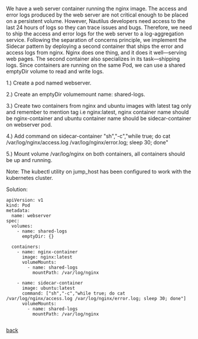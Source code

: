 We have a web server container running the nginx image. The access and error logs produced by the web server are not critical enough to be placed on a persistent volume. However, Nautilus developers need access to the last 24 hours of logs so they can trace issues and bugs. Therefore, we need to ship the access and error logs for the web server to a log-aggregation service. Following the separation of concerns principle, we implement the Sidecar pattern by deploying a second container that ships the error and access logs from nginx. Nginx does one thing, and it does it well—serving web pages. The second container also specializes in its task—shipping logs. Since containers are running on the same Pod, we can use a shared emptyDir volume to read and write logs.  

1.) Create a pod named webserver.   

2.) Create an emptyDir volumemount name: shared-logs.   

3.) Create two containers from nginx and ubuntu images with latest tag only and remember to mention tag i.e nginx:latest, nginx container name should be nginx-container and ubuntu container name should be sidecar-container on webserver pod.   

4.) Add command on sidecar-container "sh","-c","while true; do cat /var/log/nginx/access.log /var/log/nginx/error.log; sleep 30; done"   

5.) Mount volume /var/log/nginx on both containers, all containers should be up and running.  

Note: The kubectl utility on jump_host has been configured to work with the kubernetes cluster.   

Solution:  

```
apiVersion: v1
kind: Pod
metadata:
  name: webserver
spec:
  volumes:
    - name: shared-logs
      emptyDir: {}

  containers:
    - name: nginx-container
      image: nginx:latest
      volumeMounts:
        - name: shared-logs
          mountPath: /var/log/nginx

    - name: sidecar-container
      image: ubuntu:latest
      command: ["sh","-c","while true; do cat /var/log/nginx/access.log /var/log/nginx/error.log; sleep 30; done"]
      volumeMounts:
        - name: shared-logs
          mountPath: /var/log/nginx
          
```

[back](https://github.com/MederD/Kodekloud-Engineer-Tasks)
